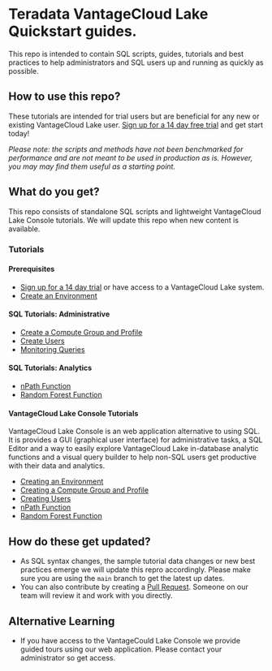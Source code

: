 # Teradata VantageCloud Lake Quickstart guides.

This repo is intended to contain SQL scripts, guides, tutorials and best practices to help administrators and SQL users up and running as quickly as possible.

## How to use this repo?

These tutorials are intended for trial users but are beneficial for any new or existing VantageCloud Lake user. [Sign up for a 14 day free trial](https://www.teradata.com/Getting-Started/Demos) and get start today!

_Please note: the scripts and methods have not been benchmarked for performance and are not meant to be used in production as is. However, you may may find them useful as a starting point._

## What do you get?

This repo consists of standalone SQL scripts and lightweight VantageCloud Lake Console tutorials. We will update this repo when new content is available.

### Tutorials

#### Prerequisites

- [Sign up for a 14 day trial]() or have access to a VantageCloud Lake system.
- [Create an Environment]()

#### SQL Tutorials: Administrative

- [Create a Compute Group and Profile]()
- [Create Users]()
- [Monitoring Queries]()

#### SQL Tutorials: Analytics

- [nPath Function]()
- [Random Forest Function]()

#### VantageCloud Lake Console Tutorials

VantageCloud Lake Console is an web application alternative to using SQL. It is provides a GUI (graphical user interface) for administrative tasks, a SQL Editor and a way to easily explore VantageCloud Lake in-database analytic functions and a visual query builder to help non-SQL users get productive with their data and analytics.

- [Creating an Environment]()
- [Creating a Compute Group and Profile]()
- [Creating Users]()
- [nPath Function]()
- [Random Forest Function]()

## How do these get updated?

- As SQL syntax changes, the sample tutorial data changes or new best practices emerge we will update this repro accordingly. Please make sure you are using the `main` branch to get the latest up dates.
- You can also contribute by creating a [Pull Request](). Someone on our team will review it and work with you directly.

## Alternative Learning

- If you have access to the VantageCould Lake Console we provide guided tours using our web application. Please contact your administrator so get access.
